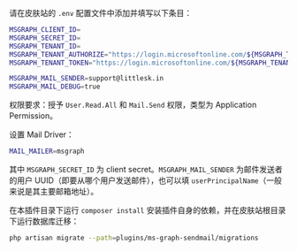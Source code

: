 请在皮肤站的 `.env` 配置文件中添加并填写以下条目：

```bash
MSGRAPH_CLIENT_ID=
MSGRAPH_SECRET_ID=
MSGRAPH_TENANT_ID=
MSGRAPH_TENANT_AUTHORIZE="https://login.microsoftonline.com/${MSGRAPH_TENANT_ID}/adminconsent"
MSGRAPH_TENANT_TOKEN="https://login.microsoftonline.com/${MSGRAPH_TENANT_ID}/oauth2/v2.0/token"

MSGRAPH_MAIL_SENDER=support@littlesk.in
MSGRAPH_MAIL_DEBUG=true
```

权限要求：授予 `User.Read.All` 和 `Mail.Send` 权限，类型为 Application Permission。

设置 Mail Driver：

```bash
MAIL_MAILER=msgraph
```

其中 `MSGRAPH_SECRET_ID` 为 client secret。`MSGRAPH_MAIL_SENDER` 为邮件发送者的用户 UUID（即要从哪个用户发送邮件），也可以填 `userPrincipalName`（一般来说是其主要邮箱地址）。

在本插件目录下运行 `composer install` 安装插件自身的依赖，并在皮肤站根目录下运行数据库迁移：

```bash
php artisan migrate --path=plugins/ms-graph-sendmail/migrations
```
